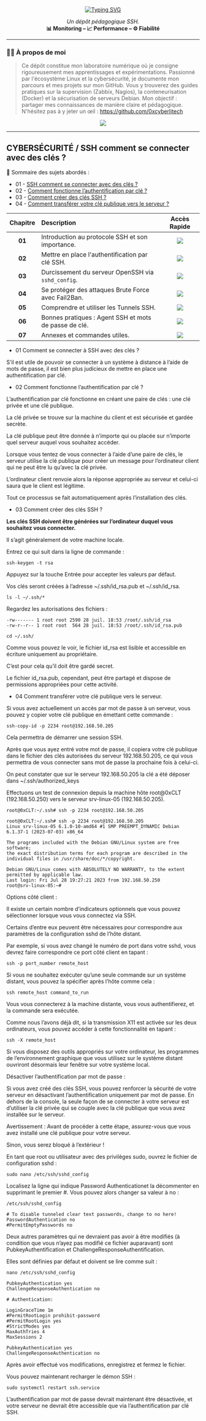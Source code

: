 <div align="center">

<a href="https://github.com/0xCyberLiTech">
  <img src="https://readme-typing-svg.herokuapp.com?font=Fira+Code&size=32&pause=1000&color=33FF33&center=true&vCenter=true&width=650&lines=DURCISSEMENT+DU+SERVICE+SSH;Authentifier+•+Chiffrer+•+Isoler;Clés+SSH+•+Fail2Ban+•+sshd_config" alt="Typing SVG" />
</a>

<p align="center">
  <em>Un dépôt pédagogique SSH.</em><br>
  <b>📊 Monitoring – 📈 Performance – ⚙️ Fiabilité</b>
</p>

</div>

---

### 👨‍💻 **À propos de moi**

> Ce dépôt constitue mon laboratoire numérique où je consigne rigoureusement mes apprentissages et expérimentations.
> Passionné par l'écosystème Linux et la cybersécurité, je documente mon parcours et mes projets sur mon GitHub.
> Vous y trouverez des guides pratiques sur la supervision (Zabbix, Nagios), la conteneurisation (Docker) et la sécurisation de serveurs Debian.
> Mon objectif : partager mes connaissances de manière claire et pédagogique.
> N'hésitez pas à y jeter un œil : https://github.com/0xcyberlitech

<p align="center">
  <a href="https://skillicons.dev">
    <img src="https://skillicons.dev/icons?i=linux,debian,bash,docker,nginx,grafana,prometheus,git,vim" />
  </a>
</p>

---

## CYBERSÉCURITÉ / SSH comment se connecter avec des clés ?

👋 Sommaire des sujets abordés :

- 01 - [SSH comment se connecter avec des clés ?](#balise-01)
- 02 - [Comment fonctionne l’authentification par clé ?](#balise-02)
- 03 - [Comment créer des clés SSH ?](#balise-03)
- 04 - [Comment transférer votre clé publique vers le serveur ?](#balise-04)

| Chapitre | Description | Accès Rapide |
|:---:|:---|:---:|
| **01** | Introduction au protocole SSH et son importance. | [<img src="https://img.shields.io/badge/EXPLORER-brightgreen?style=for-the-badge&logo=github&logoColor=white">](#balise_01) |
| **02** | Mettre en place l'authentification par clé SSH. | [<img src="https://img.shields.io/badge/EXPLORER-brightgreen?style=for-the-badge&logo=github&logoColor=white">](#balise_02) |
| **03** | Durcissement du serveur OpenSSH via `sshd_config`. | [<img src="https://img.shields.io/badge/EXPLORER-brightgreen?style=for-the-badge&logo=github&logoColor=white">](#balise_03) |
| **04** | Se protéger des attaques Brute Force avec Fail2Ban. | [<img src="https://img.shields.io/badge/EXPLORER-brightgreen?style=for-the-badge&logo=github&logoColor=white">](#balise_04) |
| **05** | Comprendre et utiliser les Tunnels SSH. | [<img src="https://img.shields.io/badge/EXPLORER-brightgreen?style=for-the-badge&logo=github&logoColor=white">](#balise_05) |
| **06** | Bonnes pratiques : Agent SSH et mots de passe de clé. | [<img src="https://img.shields.io/badge/EXPLORER-brightgreen?style=for-the-badge&logo=github&logoColor=white">](#balise_06) |
| **07** | Annexes et commandes utiles. | [<img src="https://img.shields.io/badge/EXPLORER-brightgreen?style=for-the-badge&logo=github&logoColor=white">](#balise_07) |

<a name="balise-01"></a>
- 01 Comment se connecter à SSH avec des clés ?

S’il est utile de pouvoir se connecter à un système à distance à l’aide de mots de passe, il est bien plus judicieux de mettre en place une authentification par clé.

<a name="balise-02"></a>
- 02 Comment fonctionne l’authentification par clé ?

L’authentification par clé fonctionne en créant une paire de clés : une clé privée et une clé publique.

La clé privée se trouve sur la machine du client et est sécurisée et gardée secrète.

La clé publique peut être donnée à n’importe qui ou placée sur n’importe quel serveur auquel vous souhaitez accéder.

Lorsque vous tentez de vous connecter à l’aide d’une paire de clés, le serveur utilise la clé publique pour créer un message pour l’ordinateur client qui ne peut être lu qu’avec la clé privée.

L’ordinateur client renvoie alors la réponse appropriée au serveur et celui-ci saura que le client est légitime.

Tout ce processus se fait automatiquement après l’installation des clés.

<a name="balise-03"></a>
- 03 Comment créer des clés SSH ?

**Les clés SSH doivent être générées sur l’ordinateur duquel vous souhaitez vous connecter.** 

Il s’agit généralement de votre machine locale.

Entrez ce qui suit dans la ligne de commande :
```
ssh-keygen -t rsa
```
Appuyez sur la touche Entrée pour accepter les valeurs par défaut.

Vos clés seront créées à l’adresse ~/.ssh/id_rsa.pub et ~/.ssh/id_rsa.
```
ls -l ~/.ssh/*
```
Regardez les autorisations des fichiers :
```
-rw------- 1 root root 2590 28 juil. 18:53 /root/.ssh/id_rsa
-rw-r--r-- 1 root root  564 28 juil. 18:53 /root/.ssh/id_rsa.pub
```
```
cd ~/.ssh/
```
Comme vous pouvez le voir, le fichier id_rsa est lisible et accessible en écriture uniquement au propriétaire.

C’est pour cela qu’il doit être gardé secret.

Le fichier id_rsa.pub, cependant, peut être partagé et dispose de permissions appropriées pour cette activité.

<a name="balise-04"></a>
- 04 Comment transférer votre clé publique vers le serveur.

Si vous avez actuellement un accès par mot de passe à un serveur, vous pouvez y copier votre clé publique en émettant cette commande :
```
ssh-copy-id -p 2234 root@192.168.50.205
```
Cela permettra de démarrer une session SSH.

Après que vous ayez entré votre mot de passe, il copiera votre clé publique dans le fichier des clés autorisées du serveur 192.168.50.205, ce qui vous permettra de vous connecter sans mot de passe la prochaine fois à celui-ci.

On peut constater que sur le serveur 192.168.50.205 la clé a été déposer dans ~/.ssh/authorized_keys

Effectuons un test de connexion depuis la machine hôte root@0xCLT (192.168.50.250) vers le serveur srv-linux-05 (192.168.50.205).
```
root@0xCLT:~/.ssh# ssh -p 2234 root@192.168.50.205
```
```
root@0xCLT:~/.ssh# ssh -p 2234 root@192.168.50.205
Linux srv-linux-05 6.1.0-10-amd64 #1 SMP PREEMPT_DYNAMIC Debian 6.1.37-1 (2023-07-03) x86_64

The programs included with the Debian GNU/Linux system are free software;
the exact distribution terms for each program are described in the
individual files in /usr/share/doc/*/copyright.

Debian GNU/Linux comes with ABSOLUTELY NO WARRANTY, to the extent
permitted by applicable law.
Last login: Fri Jul 28 19:27:21 2023 from 192.168.50.250
root@srv-linux-05:~#
```
Options côté client :

Il existe un certain nombre d’indicateurs optionnels que vous pouvez sélectionner lorsque vous vous connectez via SSH.

Certains d’entre eux peuvent être nécessaires pour correspondre aux paramètres de la configuration sshd de l’hôte distant.

Par exemple, si vous avez changé le numéro de port dans votre sshd, vous devrez faire correspondre ce port côté client en tapant :
```
ssh -p port_number remote_host
```
Si vous ne souhaitez exécuter qu’une seule commande sur un système distant, vous pouvez la spécifier après l’hôte comme cela :
```
ssh remote_host command_to_run
```
Vous vous connecterez à la machine distante, vous vous authentifierez, et la commande sera exécutée.

Comme nous l’avons déjà dit, si la transmission X11 est activée sur les deux ordinateurs, vous pouvez accéder à cette fonctionnalité en tapant :
```
ssh -X remote_host
```
Si vous disposez des outils appropriés sur votre ordinateur, les programmes de l’environnement graphique que vous utilisez sur le système distant ouvriront désormais leur fenêtre sur votre système local.

Désactiver l’authentification par mot de passe :

Si vous avez créé des clés SSH, vous pouvez renforcer la sécurité de votre serveur en désactivant l’authentification uniquement par mot de passe. En dehors de la console, la seule façon de se connecter à votre serveur est d’utiliser la clé privée qui se couple avec la clé publique que vous avez installée sur le serveur.

Avertissement : Avant de procéder à cette étape, assurez-vous que vous avez installé une clé publique pour votre serveur.

Sinon, vous serez bloqué à l’extérieur !

En tant que root ou utilisateur avec des privilèges sudo, ouvrez le fichier de configuration sshd :
```
sudo nano /etc/ssh/sshd_config
```
Localisez la ligne qui indique Password Authenticationet la décommenter en supprimant le premier #. Vous pouvez alors changer sa valeur à no :
```
/etc/ssh/sshd_config
```
```
# To disable tunneled clear text passwords, change to no here!
PasswordAuthentication no
#PermitEmptyPasswords no
```
Deux autres paramètres qui ne devraient pas avoir à être modifiés (à condition que vous n’ayez pas modifié ce fichier auparavant) sont PubkeyAuthentification et ChallengeResponseAuthentification.

Elles sont définies par défaut et doivent se lire comme suit :
```
nano /etc/ssh/sshd_config
```
```
PubkeyAuthentication yes
ChallengeResponseAuthentication no
```
```
# Authentication:

LoginGraceTime 1m
#PermitRootLogin prohibit-password
#PermitRootLogin yes
#StrictModes yes
MaxAuthTries 4
MaxSessions 2

PubkeyAuthentication yes
ChallengeResponseAuthentication no
```
Après avoir effectué vos modifications, enregistrez et fermez le fichier.

Vous pouvez maintenant recharger le démon SSH :
```
sudo systemctl restart ssh.service
```
L’authentification par mot de passe devrait maintenant être désactivée, et votre serveur ne devrait être accessible que via l’authentification par clé SSH.
